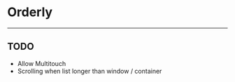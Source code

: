 # Orderly
---------

## TODO

* Allow Multitouch
* Scrolling when list longer than window / container